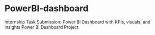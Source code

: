 # PowerBI-dashboard
Internship Task Submission: Power BI Dashboard with KPIs, visuals, and insights
Power BI Dashboard Project
